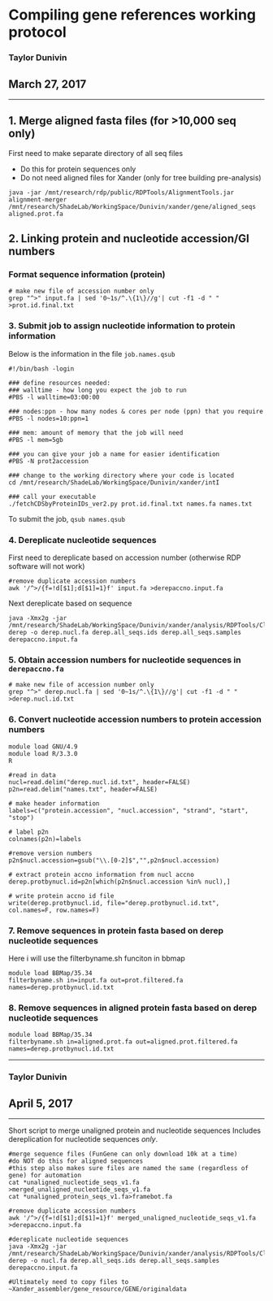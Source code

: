# Compiling gene references working protocol
### Taylor Dunivin
## March 27, 2017
---
## 1. Merge aligned fasta files (for >10,000 seq only)
First need to make separate directory of all seq files 
* Do this for protein sequences only
* Do not need aligned files for Xander (only for tree building pre-analysis)

```
java -jar /mnt/research/rdp/public/RDPTools/AlignmentTools.jar alignment-merger /mnt/research/ShadeLab/WorkingSpace/Dunivin/xander/gene/aligned_seqs aligned.prot.fa
```

## 2. Linking protein and nucleotide accession/GI numbers
### Format sequence information (protein)
```
# make new file of accession number only
grep "^>" input.fa | sed '0~1s/^.\{1\}//g'| cut -f1 -d " "  >prot.id.final.txt
```

### 3. Submit job to assign nucleotide information to protein information
Below is the information in the file ```job.names.qsub```

```
#!/bin/bash -login
 
### define resources needed:
### walltime - how long you expect the job to run
#PBS -l walltime=03:00:00
 
### nodes:ppn - how many nodes & cores per node (ppn) that you require
#PBS -l nodes=10:ppn=1
 
### mem: amount of memory that the job will need
#PBS -l mem=5gb
 
### you can give your job a name for easier identification
#PBS -N prot2accession

### change to the working directory where your code is located
cd /mnt/research/ShadeLab/WorkingSpace/Dunivin/xander/intI
 
### call your executable
./fetchCDSbyProteinIDs_ver2.py prot.id.final.txt names.fa names.txt
```

To submit the job, ```qsub names.qsub```

### 4. Dereplicate nucleotide sequences
First need to dereplicate based on accession number (otherwise RDP software will not work)
```
#remove duplicate accession numbers
awk '/^>/{f=!d[$1];d[$1]=1}f' input.fa >derepaccno.input.fa
```

Next dereplicate based on sequence
```
java -Xmx2g -jar /mnt/research/ShadeLab/WorkingSpace/Dunivin/xander/analysis/RDPTools/Clustering.jar derep -o derep.nucl.fa derep.all_seqs.ids derep.all_seqs.samples derepaccno.input.fa
```

### 5. Obtain accession numbers for nucleotide sequences in ```derepaccno.fa```
```
# make new file of accession number only
grep "^>" derep.nucl.fa | sed '0~1s/^.\{1\}//g'| cut -f1 -d " "  >derep.nucl.id.txt
```

### 6. Convert nucleotide accession numbers to protein accession numbers
```
module load GNU/4.9
module load R/3.3.0
R

#read in data
nucl=read.delim("derep.nucl.id.txt", header=FALSE)
p2n=read.delim("names.txt", header=FALSE)

# make header information
labels=c("protein.accession", "nucl.accession", "strand", "start", "stop")

# label p2n
colnames(p2n)=labels

#remove version numbers
p2n$nucl.accession=gsub("\\.[0-2]$","",p2n$nucl.accession)

# extract protein accno information from nucl accno
derep.protbynucl.id=p2n[which(p2n$nucl.accession %in% nucl),]

# write protein accno id file
write(derep.protbynucl.id, file="derep.protbynucl.id.txt", col.names=F, row.names=F)
```

### 7. Remove sequences in protein fasta based on derep nucleotide sequences
Here i will use the filterbyname.sh funciton in bbmap
```
module load BBMap/35.34
filterbyname.sh in=input.fa out=prot.filtered.fa names=derep.protbynucl.id.txt
```

### 8. Remove sequences in aligned protein fasta based on derep nucleotide sequences
```
module load BBMap/35.34
filterbyname.sh in=aligned.prot.fa out=aligned.prot.filtered.fa names=derep.protbynucl.id.txt
```

---
### Taylor Dunivin
## April 5, 2017
---
Short script to merge unaligned protein and nucleotide sequences
Includes dereplication for nucleotide sequences _only_. 
```
#merge sequence files (FunGene can only download 10k at a time)
#do NOT do this for aligned sequences
#this step also makes sure files are named the same (regardless of gene) for automation
cat *unaligned_nucleotide_seqs_v1.fa >merged_unaligned_nucleotide_seqs_v1.fa
cat *unaligned_protein_seqs_v1.fa>framebot.fa

#remove duplicate accession numbers
awk '/^>/{f=!d[$1];d[$1]=1}f' merged_unaligned_nucleotide_seqs_v1.fa >derepaccno.input.fa

#dereplicate nucleotide sequences
java -Xmx2g -jar /mnt/research/ShadeLab/WorkingSpace/Dunivin/xander/analysis/RDPTools/Clustering.jar derep -o nucl.fa derep.all_seqs.ids derep.all_seqs.samples derepaccno.input.fa

#Ultimately need to copy files to ~Xander_assembler/gene_resource/GENE/originaldata
```

